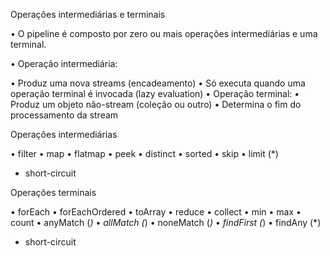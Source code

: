 Operações intermediárias e terminais

• O pipeline é composto por zero ou mais operações intermediárias e 
uma terminal.

• Operação intermediária: 

• Produz uma nova streams (encadeamento)
• Só executa quando uma operação terminal é invocada (lazy evaluation)
• Operação terminal:
• Produz um objeto não-stream (coleção ou outro)
• Determina o fim do processamento da stream


Operações intermediárias

• filter
• map
• flatmap
• peek
• distinct
• sorted
• skip
• limit (*)
* short-circuit
 

Operações terminais

• forEach
• forEachOrdered
• toArray
• reduce
• collect
• min
• max
• count
• anyMatch (*)
• allMatch (*)
• noneMatch (*)
• findFirst (*)
• findAny (*)
* short-circuit

